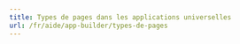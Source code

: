 ```yaml
---
title: Types de pages dans les applications universelles
url: /fr/aide/app-builder/types-de-pages
---
```

